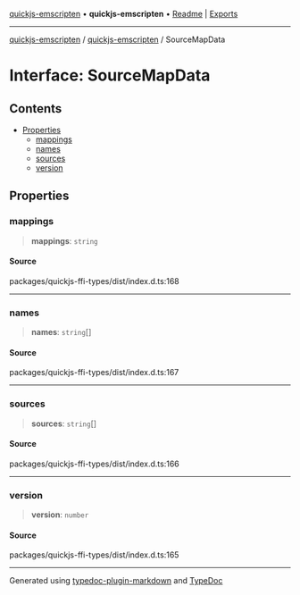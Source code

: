 [quickjs-emscripten](../../packages.md) • **quickjs-emscripten** • [Readme](../README.md) \| [Exports](../exports.md)

***

[quickjs-emscripten](../../packages.md) / [quickjs-emscripten](../exports.md) / SourceMapData

# Interface: SourceMapData

## Contents

- [Properties](SourceMapData.md#properties)
  - [mappings](SourceMapData.md#mappings)
  - [names](SourceMapData.md#names)
  - [sources](SourceMapData.md#sources)
  - [version](SourceMapData.md#version)

## Properties

### mappings

> **mappings**: `string`

#### Source

packages/quickjs-ffi-types/dist/index.d.ts:168

***

### names

> **names**: `string`[]

#### Source

packages/quickjs-ffi-types/dist/index.d.ts:167

***

### sources

> **sources**: `string`[]

#### Source

packages/quickjs-ffi-types/dist/index.d.ts:166

***

### version

> **version**: `number`

#### Source

packages/quickjs-ffi-types/dist/index.d.ts:165

***

Generated using [typedoc-plugin-markdown](https://www.npmjs.com/package/typedoc-plugin-markdown) and [TypeDoc](https://typedoc.org/)
